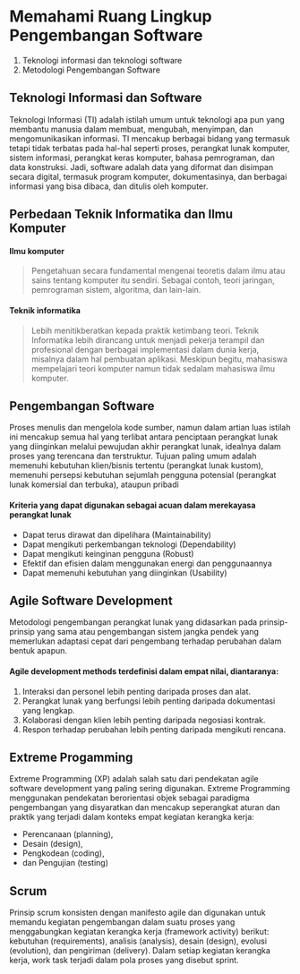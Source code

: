 # Memahami Ruang Lingkup Pengembangan Software

1. Teknologi informasi dan teknologi software
2. Metodologi Pengembangan Software


## Teknologi Informasi dan Software

Teknologi Informasi (TI) adalah istilah umum untuk teknologi apa pun yang membantu manusia dalam membuat, mengubah, menyimpan, 
dan mengomunikasikan informasi. TI mencakup berbagai bidang yang termasuk tetapi tidak terbatas pada hal-hal seperti proses, 
perangkat lunak komputer, sistem informasi, perangkat keras komputer, bahasa pemrograman, dan data konstruksi.
Jadi, software adalah data yang diformat dan disimpan secara digital, termasuk program komputer, dokumentasinya, 
dan berbagai informasi yang bisa dibaca, dan ditulis oleh komputer. 


## Perbedaan Teknik Informatika dan Ilmu Komputer

#### Ilmu komputer
> Pengetahuan secara fundamental mengenai teoretis dalam ilmu atau sains tentang komputer itu sendiri. 
Sebagai contoh, teori jaringan, pemrograman sistem, algoritma, dan lain-lain.

#### Teknik informatika 
> Lebih menitikberatkan kepada praktik ketimbang teori. Teknik Informatika lebih dirancang untuk menjadi pekerja terampil dan profesional 
dengan berbagai implementasi dalam dunia kerja, misalnya dalam hal pembuatan aplikasi. 
Meskipun begitu, mahasiswa mempelajari teori komputer namun tidak sedalam mahasiswa ilmu komputer.

## Pengembangan Software

Proses menulis dan mengelola kode sumber, namun dalam artian luas istilah ini mencakup semua hal yang terlibat antara 
penciptaan perangkat lunak yang diinginkan melalui pewujudan akhir perangkat lunak, idealnya dalam proses yang terencana dan terstruktur.
Tujuan paling umum adalah memenuhi kebutuhan klien/bisnis tertentu (perangkat lunak kustom), 
memenuhi persepsi kebutuhan sejumlah pengguna potensial (perangkat lunak komersial dan terbuka), ataupun pribadi

#### Kriteria yang dapat digunakan sebagai acuan dalam merekayasa perangkat lunak

- Dapat terus dirawat dan dipelihara (Maintainability)
- Dapat mengikuti perkembangan teknologi (Dependability)
- Dapat mengikuti keinginan pengguna (Robust)
- Efektif dan efisien dalam menggunakan energi dan penggunaannya
- Dapat memenuhi kebutuhan yang diinginkan (Usability)

## Agile Software Development

Metodologi pengembangan perangkat lunak yang didasarkan pada prinsip-prinsip yang sama atau pengembangan sistem jangka pendek 
yang memerlukan adaptasi cepat dari pengembang terhadap perubahan dalam bentuk apapun.

#### Agile development methods terdefinisi dalam empat nilai, diantaranya:

1. Interaksi dan personel lebih penting daripada proses dan alat.
2. Perangkat lunak yang berfungsi lebih penting daripada dokumentasi yang lengkap.
3. Kolaborasi dengan klien lebih penting daripada negosiasi kontrak.
4. Respon terhadap perubahan lebih penting daripada mengikuti rencana.

## Extreme Progamming 

Extreme Programming (XP) adalah salah satu dari pendekatan agile software development yang paling sering digunakan.
Extreme Programming menggunakan pendekatan berorientasi objek sebagai paradigma pengembangan yang disyaratkan 
dan mencakup seperangkat aturan dan praktik yang terjadi dalam konteks empat kegiatan kerangka kerja: 
- Perencanaan (planning), 
- Desain (design), 
- Pengkodean (coding), 
- dan Pengujian (testing)

## Scrum

Prinsip scrum konsisten dengan manifesto agile dan digunakan untuk memandu kegiatan pengembangan dalam 
suatu proses yang menggabungkan kegiatan kerangka kerja (framework activity) berikut: 
kebutuhan (requirements), analisis (analysis), desain (design), evolusi (evolution), dan pengiriman (delivery).
Dalam setiap kegiatan kerangka kerja, work task terjadi dalam pola proses yang disebut sprint. 

